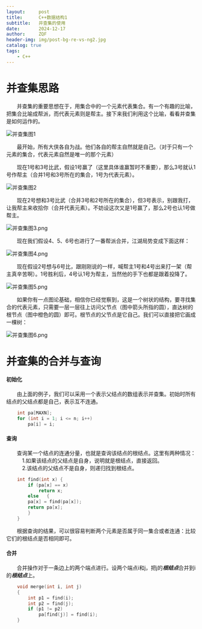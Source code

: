 ```yaml
---
layout:     post
title:      C++数据结构1
subtitle:   并查集的使用
date:       2024-12-17
author:     ZQF
header-img: img/post-bg-re-vs-ng2.jpg
catalog: true
tags:
    - C++
---
```


# 并查集思路  
&emsp;&emsp;并查集的重要思想在于，用集合中的一个元素代表集合。有一个有趣的比喻，把集合比喻成帮派，而代表元素则是帮主。接下来我们利用这个比喻，看看并查集是如何运作的。


![并查集图1](https://s2.loli.net/2024/12/23/HefERrJhALokO6p.png)

&emsp;&emsp;最开始，所有大侠各自为战。他们各自的帮主自然就是自己。（对于只有一个元素的集合，代表元素自然是唯一的那个元素）

&emsp;&emsp;现在1号和3号比武，假设1号赢了（这里具体谁赢暂时不重要），那么3号就认1号作帮主（合并1号和3号所在的集合，1号为代表元素）。

![并查集图2](https://s2.loli.net/2024/12/23/dE963JLyTeSbKOC.png)

&emsp;&emsp;现在2号想和3号比武（合并3号和2号所在的集合），但3号表示，别跟我打，让我帮主来收拾你（合并代表元素）。不妨设这次又是1号赢了，那么2号也认1号做帮主。

![并查集图3.png](https://s2.loli.net/2024/12/23/RwsgCkhjM4ZcHbm.png)


&emsp;&emsp;现在我们假设4、5、6号也进行了一番帮派合并，江湖局势变成下面这样：

![并查集图4.png](https://s2.loli.net/2024/12/23/I7Y3uNS2kcWsAtz.png)

&emsp;&emsp;现在假设2号想与6号比，跟刚刚说的一样，喊帮主1号和4号出来打一架（帮主真辛苦啊）。1号胜利后，4号认1号为帮主，当然他的手下也都是跟着投降了。

![并查集图5.png](https://s2.loli.net/2024/12/23/rhCpuJDlNzYZRU2.png)

&emsp;&emsp;如果你有一点图论基础，相信你已经觉察到，这是一个树状的结构，要寻找集合的代表元素，只需要一层一层往上访问父节点（图中箭头所指的圆），直达树的根节点（图中橙色的圆）即可。根节点的父节点是它自己。我们可以直接把它画成一棵树：

![并查集图6.png](https://s2.loli.net/2024/12/23/2IAY68a7nTBFdw9.png)

# 并查集的合并与查询 
#### 初始化
&emsp;&emsp;由上面的例子，我们可以采用一个表示父结点的数组表示并查集。初始时所有结点的父结点都是自己，表示互不连通。 

```cpp
	int pa[MAXN];
	for (int i = 1; i <= n; i++)
		pa[i] = i;
```

#### 查询
&emsp;&emsp;查询某一个结点的连通分量，也就是查询该结点的根结点。这里有两种情况：   
&emsp;&emsp;&emsp;1.如果该结点的父结点是自身，说明就是根结点，直接返回。    
&emsp;&emsp;&emsp;2.该结点的父结点不是自身，则递归找到根结点。   

```cpp
	int find(int x) {   
	    if (pa[x] == x)   
	        return x;   
	    else   {
		pa[x] = find(pa[x]);
		return pa[x];
	    }
	}   
```

&emsp;&emsp;根据查询的结果，可以很容易判断两个元素是否属于同一集合或者连通：比较它们的根结点是否相同即可。   

#### 合并 

&emsp;&emsp;合并操作对于一条边上的两个端点进行。设两个端点i和j，把j的***根结点***合并到i的***根结点***上。  

```cpp
	void merge(int i, int j)
	{
	    int p1 = find(i);
	    int p2 = find(j);
	    if (p1 != p2)
	        pa[find(j)] = find(i);
	}
```